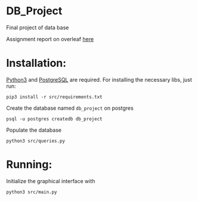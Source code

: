 # DB_Project
Final project of data base

Assignment report on overleaf [here](https://www.overleaf.com/16613395pjytnbwkjqsg#/63779068/)

# Installation:

[Python3](https://www.python.org/) and [PostgreSQL](https://www.postgresql.org/) are required. For installing the necessary libs, just run:

`pip3 install -r src/requirements.txt`

Create the database named `db_project` on postgres

`psql -u postgres createdb db_project`

Populate the database

`python3 src/queries.py`

# Running:

Initialize the graphical interface with

`python3 src/main.py`
